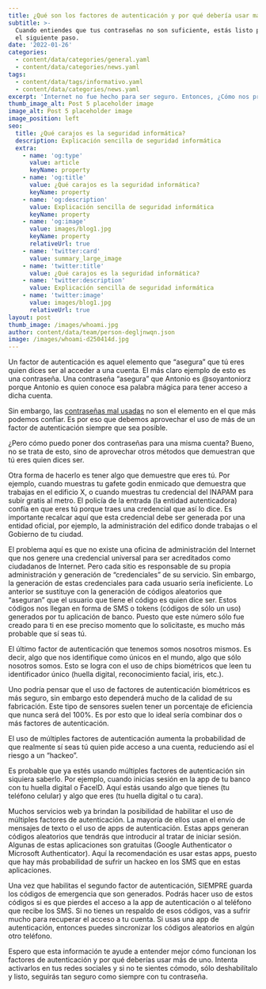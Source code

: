 ```yaml
---
title: ¿Qué son los factores de autenticación y por qué debería usar más de uno?
subtitle: >-
  Cuando entiendes que tus contraseñas no son suficiente, estás listo para dar
  el siguiente paso.
date: '2022-01-26'
categories:
  - content/data/categories/general.yaml
  - content/data/categories/news.yaml
tags:
  - content/data/tags/informativo.yaml
  - content/data/categories/news.yaml
excerpt: 'Internet no fue hecho para ser seguro. Entonces, ¿Cómo nos protegemos?'
thumb_image_alt: Post 5 placeholder image
image_alt: Post 5 placeholder image
image_position: left
seo:
  title: ¿Qué carajos es la seguridad informática?
  description: Explicación sencilla de seguridad informática
  extra:
    - name: 'og:type'
      value: article
      keyName: property
    - name: 'og:title'
      value: ¿Qué carajos es la seguridad informática?
      keyName: property
    - name: 'og:description'
      value: Explicación sencilla de seguridad informática
      keyName: property
    - name: 'og:image'
      value: images/blog1.jpg
      keyName: property
      relativeUrl: true
    - name: 'twitter:card'
      value: summary_large_image
    - name: 'twitter:title'
      value: ¿Qué carajos es la seguridad informática?
    - name: 'twitter:description'
      value: Explicación sencilla de seguridad informática
    - name: 'twitter:image'
      value: images/blog1.jpg
      relativeUrl: true
layout: post
thumb_image: /images/whoami.jpg
author: content/data/team/person-degljnwqn.json
image: /images/whoami-d250414d.jpg
---
```

Un factor de autenticación es aquel elemento que “asegura” que tú eres quien dices ser al acceder a una cuenta. El más claro ejemplo de esto es una contraseña. Una contraseña “asegura” que Antonio es @soyantoniorz porque Antonio es quien conoce esa palabra mágica para tener acceso a dicha cuenta.

Sin embargo, las [contraseñas mal usadas](https://soyantoniorz.com/blog/password-seguro/) no son el elemento en el que más podemos confiar. Es por eso que debemos aprovechar el uso de más de un factor de autenticación siempre que sea posible. 

¿Pero cómo puedo poner dos contraseñas para una misma cuenta? Bueno, no se trata de esto, sino de aprovechar otros métodos que demuestran que tú eres quien dices ser.

Otra forma de hacerlo es tener algo que demuestre que eres tú. Por ejemplo, cuando muestras tu gafete godin enmicado que demuestra que trabajas en el edificio X, o cuando muestras tu credencial del INAPAM para subir gratis al metro. El policía de la entrada (la entidad autenticadora) confía en que eres tú porque traes una credencial que así lo dice. Es importante recalcar aquí que esta credencial debe ser generada por una entidad oficial, por ejemplo, la administración del edifico donde trabajas o el Gobierno de tu ciudad.

El problema aquí es que no existe una oficina de administración del Internet que nos genere una credencial universal para ser acreditados como ciudadanos de Internet. Pero cada sitio es responsable de su propia administración y generación de “credenciales” de su servicio. Sin embargo, la generación de estas credenciales para cada usuario sería ineficiente. Lo anterior se sustituye con la generación de códigos aleatorios que “aseguran” que el usuario que tiene el código es quien dice ser. Estos códigos nos llegan en forma de SMS o tokens (códigos de sólo un uso) generados por tu aplicación de banco. Puesto que este número sólo fue creado para ti en ese preciso momento que lo solicitaste, es mucho más probable que sí seas tú.

El último factor de autenticación que tenemos somos nosotros mismos. Es decir, algo que nos identifique como únicos en el mundo, algo que sólo nosotros somos. Esto se logra con el uso de chips biométricos que leen tu identificador único (huella digital, reconocimiento facial, iris, etc.).

Uno podría pensar que el uso de factores de autenticación biométricos es más seguro, sin embargo esto dependerá mucho de la calidad de su fabricación. Este tipo de sensores suelen tener un porcentaje de eficiencia que nunca será del 100%. Es por esto que lo ideal sería combinar dos o más factores de autenticación.

El uso de múltiples factores de autenticación aumenta la probabilidad de que realmente sí seas tú quien pide acceso a una cuenta, reduciendo así el riesgo a un “hackeo”.

Es probable que ya estés usando múltiples factores de autenticación sin siquiera saberlo. Por ejemplo, cuando inicias sesión en la app de tu banco con tu huella digital o FaceID. Aquí estás usando algo que tienes (tu teléfono celular) y algo que eres (tu huella digital o tu cara).

Muchos servicios web ya brindan la posibilidad de habilitar el uso de múltiples factores de autenticación. La mayoría de ellos usan el envío de mensajes de texto o el uso de apps de autenticación. Estas apps generan códigos aleatorios que tendrás que introducir al tratar de iniciar sesión. Algunas de estas aplicaciones son gratuitas (Google Authenticator o Microsoft Authenticator). Aquí la recomendación es usar estas apps, puesto que hay más probabilidad de sufrir un hackeo en los SMS que en estas aplicaciones.

Una vez que habilitas el segundo factor de autenticación, SIEMPRE guarda los códigos de emergencia que son generados. Podrás hacer uso de estos códigos si es que pierdes el acceso a la app de autenticación o al teléfono que recibe los SMS. Si no tienes un respaldo de esos códigos, vas a sufrir mucho para recuperar el acceso a tu cuenta. Si usas una app de autenticación, entonces puedes sincronizar los códigos aleatorios en algún otro teléfono.

Espero que esta información te ayude a entender mejor cómo funcionan los factores de autenticación y por qué deberías usar más de uno. Intenta activarlos en tus redes sociales y si no te sientes cómodo, sólo deshabilítalo y listo, seguirás tan seguro como siempre con tu contraseña.
